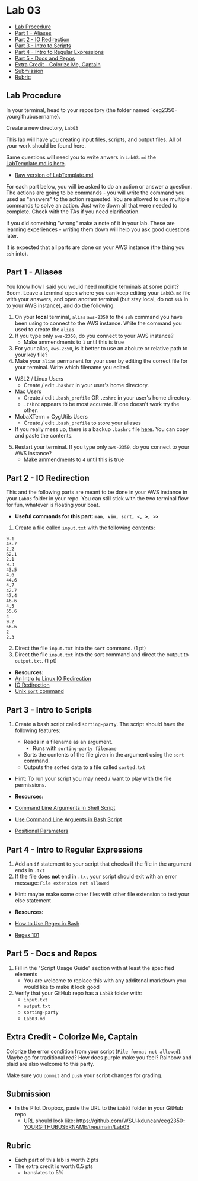 # Lab 03

- [Lab Procedure](#Lab-Procedure)
- [Part 1 - Aliases](#Part-1---Aliases)
- [Part 2 - IO Redirection](#Part-2---IO-Redirection)
- [Part 3 - Intro to Scripts](#Part-3---Intro-to-Scripts)
- [Part 4 - Intro to Regular Expressions](#Part-4---Intro-to-Regular-Expressions)
- [Part 5 - Docs and Repos](#Part-5---Docs-and-Repos)
- [Extra Credit - Colorize Me, Captain](#Extra-Credit---Colorize-Me,-Captain)
- [Submission](#Submission)
- [Rubric](#Rubric)

## Lab Procedure

In your terminal, head to your repository (the folder named `ceg2350-yourgithubusername).

Create a new directory, `Lab03`

This lab will have you creating input files, scripts, and output files.  All of your work should be found here.

Same questions will need you to write anwers in `Lab03.md` the [LabTemplate.md is here](LabTemplate.md).
   - [Raw version of LabTemplate.md](https://raw.githubusercontent.com/pattonsgirl/Fall2021-CEG2350/main/Labs/Lab03/LabTemplate.md)

For each part below, you will be asked to do an action or answer a question.  The actions are going to be commands - you will write the command you used as "answers" to the action requested.  You are allowed to use multiple commands to solve an action.  Just write down all that were needed to complete.  Check with the TAs if you need clarification.

If you did something "wrong" make a note of it in your lab. These are learning experiences - writing them down will help you ask good questions later. 

It is expected that all parts are done on your AWS instance (the thing you `ssh` into).

## Part 1 - Aliases

You know how I said you would need multiple terminals at some point?  Boom.  Leave a terminal open where you can keep editing your `Lab03.md` file with your answers, and open another terminal (but stay local, do not `ssh` in to your AWS instance), and do the following.

1. On your **local** terminal, `alias` `aws-2350` to the `ssh` command you have been using to connect to the AWS instance.   Write the command you used to create the `alias`
2. If you type only `aws-2350`, do you connect to your AWS instance?  
   - Make ammendments to `1` until this is true
3. For your alias, `aws-2350`, is it better to use an abolute or relative path to your key file?
4. Make your `alias` permanent for your user by editing the correct file for your terminal.  Write which filename you edited.

- WSL2 / Linux Users
   - Create / edit `.bashrc` in your user's home directory.
- Mac Users
   - Create / edit `.bash_profile` OR `.zshrc` in your user's home directory.
   - `.zshrc` appears to be most accurate.  If one doesn't work try the other.
- MobaXTerm + CygUtils Users
   - Create / edit `.bash_profile` to store your aliases
- If you really mess up, there is a backup `.bashrc` file [here](.bashrc-backup).  You can copy and paste the contents.

5. Restart your terminal.  If you type only `aws-2350`, do you connect to your AWS instance?  
   - Make ammendments to `4` until this is true

## Part 2 - IO Redirection

This and the following parts are meant to be done in your AWS instance in your `Lab03` folder in your repo.  You can still stick with the two terminal flow for fun, whatever is floating your boat.

- **Useful commands for this part: `man, vim, sort, <, >, >>`**  

1. Create a file called `input.txt` with the following contents:

```
9.1
43.7
2.2
62.1
2.1
9.3
43.5
4.6
44.6
4.7
42.7
47.4
46.6
4.5
55.6
4
9.2
66.6
2
2.3
```

2. Direct the file `input.txt` into the `sort` command. (1 pt)
3. Direct the file `input.txt` into the sort command and direct the output to `output.txt`. (1 pt)  

- **Resources:**
- [An Intro to Linux IO Redirection](https://www.digitalocean.com/community/tutorials/an-introduction-to-linux-i-o-redirection)
- [IO Redirection](https://tldp.org/LDP/abs/html/io-redirection.html)
- [Unix `sort` command](https://www.computerhope.com/unix/usort.htm)

## Part 3 - Intro to Scripts

1. Create a bash script called `sorting-party`. The script should have the following features:

   - Reads in a filename as an argument.
      - Runs with `sorting-party filename`
   - Sorts the contents of the file given in the argument using the `sort` command.
   - Outputs the sorted data to a file called `sorted.txt`

- Hint: To run your script you may need / want to play with the file permissions.  
   
- **Resources:**
- [Command Line Arguments in Shell Script](https://tecadmin.net/tutorial/bash-scripting/bash-command-arguments/)
- [Use Command Line Arguents in Bash Script](https://www.baeldung.com/linux/use-command-line-arguments-in-bash-script)
- [Positional Parameters](http://linuxcommand.org/lc3_wss0120.php)

## Part 4 - Intro to Regular Expressions

1. Add an `if` statement to your script that checks if the file in the argument ends in `.txt`
2. If the file does **not** end in `.txt` your script should exit with an error message: `File extension not allowed`  
- Hint: maybe make some other files with other file extension to test your else statement

- **Resources:**
- [How to Use Regex in Bash](https://www.poftut.com/how-to-use-regular-expression-regex-in-bash-linux/)
- [Regex 101](https://regex101.com/)

## Part 5 - Docs and Repos

1. Fill in the "Script Usage Guide" section with at least the specified elements
   - You are welcome to replace this with any additonal markdown you would like to make it look good
2. Verify that your GitHub repo has a `Lab03` folder with:
   - `input.txt`
   - `output.txt`
   - `sorting-party`
   - `Lab03.md`

## Extra Credit - Colorize Me, Captain

Colorize the error condition from your script (`File format not allowed`).  Maybe go for traditional red?  How does purple make you feel?  Rainbow and plaid are also welcome to this party.

Make sure you `commit` and `push` your script changes for grading.

## Submission

- In the Pilot Dropbox, paste the URL to the `Lab03` folder in your GitHub repo
    - URL should look like: https://github.com/WSU-kduncan/ceg2350-YOURGITHUBUSERNAME/tree/main/Lab03

## Rubric

- Each part of this lab is worth 2 pts
- The extra credit is worth 0.5 pts 
   - translates to 5%